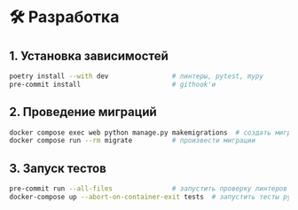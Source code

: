 # 🛠️ Разработка

## 1. Установка зависимостей

```bash
poetry install --with dev                # линтеры, pytest, mypy
pre-commit install                       # githook'и
```

## 2. Проведение миграций
```bash
docker compose exec web python manage.py makemigrations  # создать миграции
docker compose run --rm migrate          # произвести миграции
```

## 3. Запуск тестов
```bash
pre-commit run --all-files               # запустить проверку линтеров
docker-compose up --abort-on-container-exit tests  # запустить тесты pytest
```
